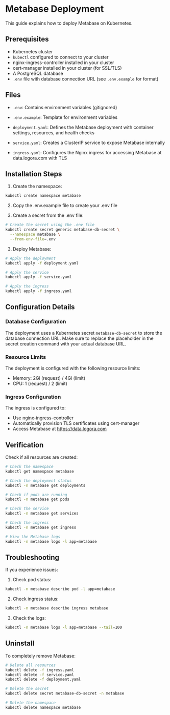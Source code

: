 # Metabase Deployment

This guide explains how to deploy Metabase on Kubernetes.

## Prerequisites

- Kubernetes cluster
- `kubectl` configured to connect to your cluster
- nginx-ingress-controller installed in your cluster
- cert-manager installed in your cluster (for SSL/TLS)
- A PostgreSQL database
- `.env` file with database connection URL (see `.env.example` for format)

## Files

- `.env`: Contains environment variables (gitignored)
- `.env.example`: Template for environment variables

- `deployment.yaml`: Defines the Metabase deployment with container settings, resources, and health checks
- `service.yaml`: Creates a ClusterIP service to expose Metabase internally
- `ingress.yaml`: Configures the Nginx ingress for accessing Metabase at data.logora.com with TLS

## Installation Steps

1. Create the namespace:
```bash
kubectl create namespace metabase
```

2. Copy the .env.example file to create your .env file

3. Create a secret from the .env file:
```bash
# Create the secret using the .env file
kubectl create secret generic metabase-db-secret \
  --namespace metabase \
  --from-env-file=.env
```

3. Deploy Metabase:

```bash
# Apply the deployment
kubectl apply -f deployment.yaml

# Apply the service
kubectl apply -f service.yaml

# Apply the ingress
kubectl apply -f ingress.yaml
```

## Configuration Details

### Database Configuration

The deployment uses a Kubernetes secret `metabase-db-secret` to store the database connection URL. Make sure to replace the placeholder in the secret creation command with your actual database URL.

### Resource Limits

The deployment is configured with the following resource limits:
- Memory: 2Gi (request) / 4Gi (limit)
- CPU: 1 (request) / 2 (limit)

### Ingress Configuration

The ingress is configured to:
- Use nginx-ingress-controller
- Automatically provision TLS certificates using cert-manager
- Access Metabase at https://data.logora.com

## Verification

Check if all resources are created:
```bash
# Check the namespace
kubectl get namespace metabase

# Check the deployment status
kubectl -n metabase get deployments

# Check if pods are running
kubectl -n metabase get pods

# Check the service
kubectl -n metabase get services

# Check the ingress
kubectl -n metabase get ingress

# View the Metabase logs
kubectl -n metabase logs -l app=metabase
```

## Troubleshooting

If you experience issues:

1. Check pod status:
```bash
kubectl -n metabase describe pod -l app=metabase
```

2. Check ingress status:
```bash
kubectl -n metabase describe ingress metabase
```

3. Check the logs:
```bash
kubectl -n metabase logs -l app=metabase --tail=100
```

## Uninstall

To completely remove Metabase:
```bash
# Delete all resources
kubectl delete -f ingress.yaml
kubectl delete -f service.yaml
kubectl delete -f deployment.yaml

# Delete the secret
kubectl delete secret metabase-db-secret -n metabase

# Delete the namespace
kubectl delete namespace metabase
```
